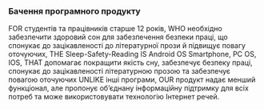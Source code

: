 ### Бачення програмного продукту
FOR студентів та працівників старше 12 років, WHO необхідно забезпечити здоровий сон для забезпечення безпеки праці, що спонукає до зацікавленості до літературної прози й підвищує повагу оточуючих, THE Sleep-Safety-Reading IS Android OS Smartphone, PC OS, IOS, THAT допомагає покращити якість сну, забезпечує безпеку праці, спонукає до зацікавленості літературною прозою та забезпечує повагою оточуючих UNLIKE інші програми, OUR продукт надає менший
функціонал, але пропонує об’єднану інформаційну підтримку для всіх потреб та може використовувати технологію Інтернет речей.